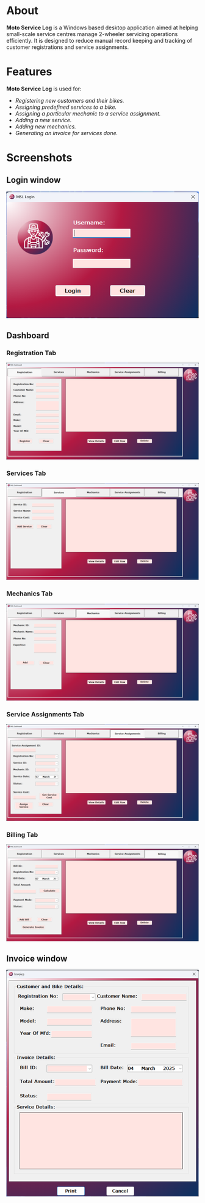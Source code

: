 # About

**Moto Service Log** is a Windows based desktop application aimed at helping small-scale service centres manage 2-wheeler servicing operations efficiently.
It is designed to reduce manual record keeping and tracking of customer registrations and service assignments.

# Features

**Moto Service Log** is used for:

- *Registering new customers and their bikes.*
- *Assigning predefined services to a bike.*
- *Assigning a particular mechanic to a service assignment.*
- *Adding a new service.*
- *Adding new mechanics.*
- *Generating an invoice for services done.*

# Screenshots

## Login window

<p align="center">
  <img src="MSL Screenshots/MSL New 01.png"/>
</p>

## Dashboard

### Registration Tab

<p align="center">
  <img src="MSL Screenshots/MSL SS01.png"/>
</p>

### Services Tab

<p align="center">
  <img src="MSL Screenshots/MSL SS02.png"/>
</p>

### Mechanics Tab

<p align="center">
  <img src="MSL Screenshots/MSL SS03.png"/>
</p>

### Service Assignments Tab

<p align="center">
  <img src="MSL Screenshots/MSL SS04.png"/>
</p>

### Billing Tab

<p align="center">
  <img src="MSL Screenshots/MSL SS05.png"/>
</p>

## Invoice window

<p align="center">
  <img src="MSL Screenshots/MSL New 07.png"/>
</p>
